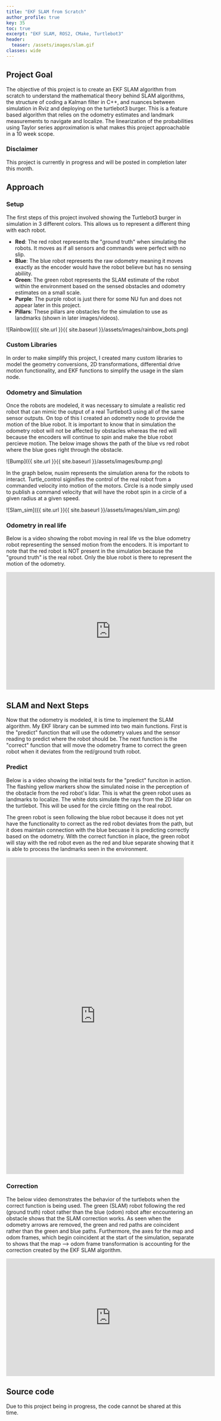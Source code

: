 ```yaml
---
title: "EKF SLAM from Scratch"
author_profile: true
key: 35
toc: true
excerpt: "EKF SLAM, ROS2, CMake, Turtlebot3"
header:
  teaser: /assets/images/slam.gif
classes: wide
---
```


## Project Goal
The objective of this project is to create an EKF SLAM algorithm from scratch to understand the mathematical theory behind SLAM algorithms, the structure of coding a Kalman filter in C++, and nuances between simulation in Rviz and deploying on the turtlebot3 burger. This is a feature based algorithm that relies on the odometry estimates and landmark measurements to navigate and localize. The linearization of the probabilities using Taylor series approximation is what makes this project approachable in a 10 week scope.

### Disclaimer
This project is currently in progress and will be posted in completion later this month. 

## Approach
### Setup
The first steps of this project involved showing the Turtlebot3 burger in simulation in 3 different colors. This allows us to represent a different thing with each robot.
- **Red**: The red robot represents the "ground truth" when simulating the robots. It moves as if all sensors and commands were perfect with no slip.
- **Blue**: The blue robot represents the raw odometry meaning it moves exactly as the encoder would have the robot believe but has no sensing abiliity.
- **Green**: The green robot represents the SLAM estimate of the robot within the environment based on the sensed obstacles and odometry estimates on a small scale.
- **Purple**: The purple robot is just there for some NU fun and does not appear later in this project.
- **Pillars**: These pillars are obstacles for the simulation to use as landmarks (shown in later images/videos).

![Rainbow]({{ site.url }}{{ site.baseurl }}/assets/images/rainbow_bots.png)

### Custom Libraries
In order to make simplify this project, I created many custom libraries to model the geometry conversions, 2D transformations, differential drive motion functionality, and EKF functions to simplify the usage in the slam node.

### Odometry and Simulation
Once the robots are modeled, it was necessary to simulate a realistic red robot that can mimic the output of a real Turtlebot3 using all of the same sensor outputs. On top of this I created an odometry node to provide the motion of the blue robot. It is important to know that in simulation the odometry robot will not be affected by obstacles whereas the red will because the encoders will continue to spin and make the blue robot percieve motion. The below image shows the path of the blue vs red robot where the blue goes right through the obstacle.

![Bump]({{ site.url }}{{ site.baseurl }}/assets/images/bump.png)

In the graph below, nusim represents the simulation arena for the robots to interact. Turtle_control siginifies the control of the real robot from a commanded velocity into motion of the motors. Circle is a node simply used to publish a command velocity that will have the robot spin in a circle of a given radius at a given speed.

![Slam_sim]({{ site.url }}{{ site.baseurl }}/assets/images/slam_sim.png)

### Odometry in real life
Below is a video showing the robot moving in real life vs the blue odometry robot representing the sensed motion from the encoders. It is important to note that the red robot is NOT present in the simulation because the "ground truth" is the real robot. Only the blue robot is there to represent the motion of the odometry.

<iframe width="560" height="315" src="https://www.youtube.com/embed/R4qmPgDp4uU?si=0jCmN6XXKzggd_6W" title="YouTube video player" frameborder="0" allow="accelerometer; autoplay; clipboard-write; encrypted-media; gyroscope; picture-in-picture; web-share" allowfullscreen></iframe>

## SLAM and Next Steps
Now that the odometry is modeled, it is time to implement the SLAM algorithm. My EKF library can be summed into two main functions. First is the "predict" function that will use the odometry values and the sensor reading to predict where the robot should be. The next function is the "correct" function that will move the odometry frame to correct the green robot when it deviates from the red/ground truth robot.

### Predict
Below is a video showing the initial tests for the "predict" funciton in action. The flashing yellow markers show the simulated noise in the perception of the obstacle from the red robot's lidar. This is what the green robot uses as landmarks to localize. The white dots simulate the rays from the 2D lidar on the turtlebot. This will be used for the circle fitting on the real robot.

The green robot is seen following the blue robot because it does not yet have the functionality to correct as the red robot deviates from the path, but it does maintain connection with the blue becuase it is predicting correctly based on the odometry. With the correct function in place, the green robot will stay with the red robot even as the red and blue separate showing that it is able to process the landmarks seen in the environment.

<iframe width="477" height="848" src="https://www.youtube.com/embed/gQeu4aqvpUw" title="EKF SLAM Predict Funtion" frameborder="0" allow="accelerometer; autoplay; clipboard-write; encrypted-media; gyroscope; picture-in-picture; web-share" allowfullscreen></iframe>

### Correction
The below video demonstrates the behavior of the turtlebots when the correct function is being used. The green (SLAM) robot following the red (ground truth) robot rather than the blue (odom) robot after encountering an obstacle shows that the SLAM correction works. As seen when the odometry arrows are removed, the green and red paths are coincident rather than the green and blue paths. Furthermore, the axes for the map and odom frames, which begin coincident at the start of the simulation, separate to shows that the map --> odom frame transformation is accounting for the correction created by the EKF SLAM algorithm.

<iframe width="560" height="315" src="https://www.youtube.com/embed/B0yq_Qks_T8?si=tz6ws4SWiYU6GrXt" title="YouTube video player" frameborder="0" allow="accelerometer; autoplay; clipboard-write; encrypted-media; gyroscope; picture-in-picture; web-share" allowfullscreen></iframe>

## Source code
Due to this project being in progress, the code cannot be shared at this time.


<!-- - [Github repo](https://github.com/Schelbert197/final-project-me495/tree/main) -->